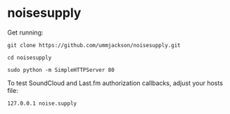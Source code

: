 # noisesupply

Get running:

```
git clone https://github.com/ummjackson/noisesupply.git

cd noisesupply

sudo python -m SimpleHTTPServer 80
```

To test SoundCloud and Last.fm authorization callbacks, adjust your hosts file:

```
127.0.0.1 noise.supply
```
